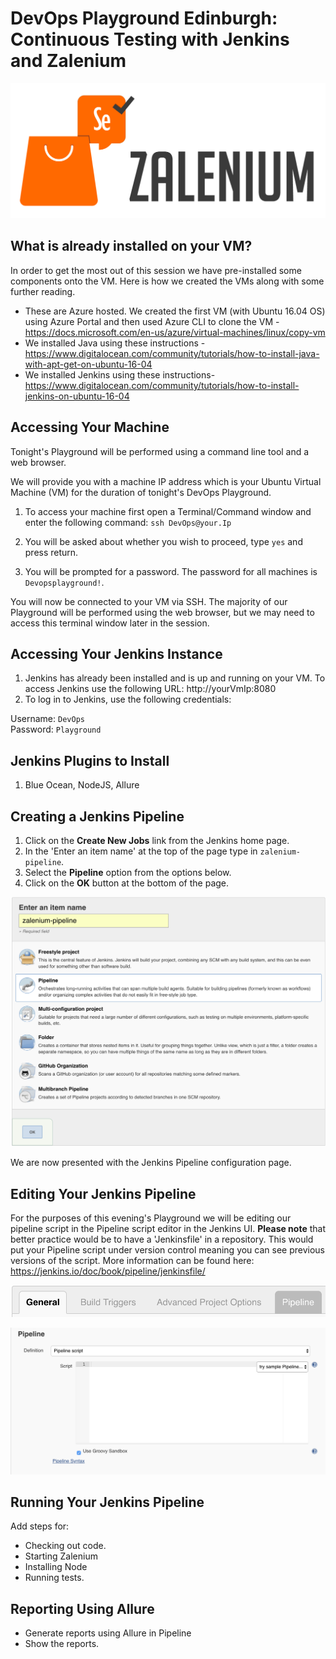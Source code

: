 # DevOps Playground Edinburgh: Continuous Testing with Jenkins and Zalenium

![](images/zalenium.png)

## What is already installed on your VM?

In order to get the most out of this session we have pre-installed some components onto the VM. Here is how we created the VMs along with some further reading.

- These are Azure hosted. We created the first VM (with Ubuntu 16.04 OS) using Azure Portal and then used Azure CLI to clone the VM - https://docs.microsoft.com/en-us/azure/virtual-machines/linux/copy-vm
- We installed Java using these instructions - https://www.digitalocean.com/community/tutorials/how-to-install-java-with-apt-get-on-ubuntu-16-04
- We installed Jenkins using these instructions- https://www.digitalocean.com/community/tutorials/how-to-install-jenkins-on-ubuntu-16-04

## Accessing Your Machine

Tonight's Playground will be performed using a command line tool and a web browser.

We will provide you with a machine IP address which is your Ubuntu Virtual Machine (VM) for the duration of tonight's DevOps Playground.

1. To access your machine first open a Terminal/Command window and enter the following command:
`ssh DevOps@your.Ip`

2. You will be asked about whether you wish to proceed, type `yes` and press return.
    
3. You will be prompted for a password. The password for all machines is `Devopsplayground!`. 

You will now be connected to your VM via SSH. The majority of our Playground will be performed using the web browser, but we may need to access this terminal window later in the session.

## Accessing Your Jenkins Instance

1. Jenkins has already been installed and is up and running on your VM. To access Jenkins use the following URL: http://yourVmIp:8080
2. To log in to Jenkins, use the following credentials:

Username: `DevOps`  
Password: `Playground`

## Jenkins Plugins to Install

1. Blue Ocean, NodeJS, Allure

## Creating a Jenkins Pipeline

1. Click on the **Create New Jobs** link from the Jenkins home page.
2. In the 'Enter an item name' at the top of the page type in `zalenium-pipeline`.
3. Select the **Pipeline** option from the options below.
4. Click on the **OK** button at the bottom of the page.

![](images/creatingPipeline.png)

We are now presented with the Jenkins Pipeline configuration page.

## Editing Your Jenkins Pipeline

For the purposes of this evening's Playground we will be editing our pipeline script in the Pipeline script editor in the Jenkins UI.
**Please note** that better practice would be to have a 'Jenkinsfile' in a repository. This would put your Pipeline script under version control meaning you can see previous versions of the script.
More information can be found here: https://jenkins.io/doc/book/pipeline/jenkinsfile/ 

![](images/pipelineButton.png)

![](images/pipelineEdit.png)

## Running Your Jenkins Pipeline

Add steps for:

- Checking out code.
- Starting Zalenium
- Installing Node
- Running tests.

## Reporting Using Allure

- Generate reports using Allure in Pipeline
- Show the reports.

